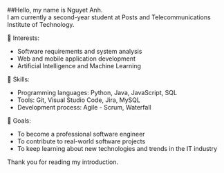 ##Hello, my name is Nguyet Anh.  
I am currently a second-year student at Posts and Telecommunications Institute of Technology.  

🔹 Interests:
- Software requirements and system analysis  
- Web and mobile application development  
- Artificial Intelligence and Machine Learning  

🔹 Skills:
- Programming languages: Python, Java, JavaScript, SQL  
- Tools: Git, Visual Studio Code, Jira, MySQL  
- Development process: Agile - Scrum, Waterfall  

🔹 Goals:
- To become a professional software engineer  
- To contribute to real-world software projects  
- To keep learning about new technologies and trends in the IT industry  

Thank you for reading my introduction.
